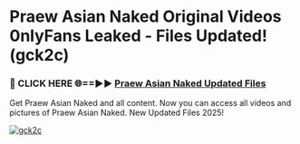 # Praew Asian Naked Original Videos 0nlyFans Leaked - Files Updated! (gck2c)

<h3>🔴 CLICK HERE 🌐==►► <a href="https://tinyurl.com/yckcrads" rel="nofollow">Praew Asian Naked Updated Files</a></h3>

Get Praew Asian Naked and all content. Now you can access all videos and pictures of Praew Asian Naked. New Updated Files 2025!

[![gck2c](https://i.imgur.com/hpKpOFt.gif)](https://tinyurl.com/yckcrads)
